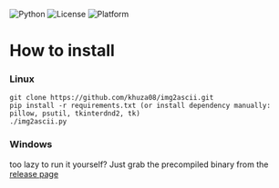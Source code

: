 ![Python](https://img.shields.io/badge/Python-3.10+-blue)
![License](https://img.shields.io/badge/license-MIT-green)
![Platform](https://img.shields.io/badge/platform-cross--platform-lightgrey)

# How to install


### Linux
```
git clone https://github.com/khuza08/img2ascii.git 
pip install -r requirements.txt (or install dependency manually: pillow, psutil, tkinterdnd2, tk)
./img2ascii.py
```

### Windows
too lazy to run it yourself? Just grab the precompiled binary from the [release page](https://github.com/khuza08/img2ascii/releases)
